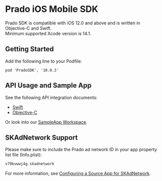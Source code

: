 # Prado iOS Mobile SDK

Prado SDK is compatible with iOS 12.0 and above and is written in Objective-C and Swift.<BR>
Minimum supported Xcode version is 14.1.

## Getting Started

Add the following line to your Podfile:
```
pod 'PradoSDK', '10.0.3'
```

## API Usage and Sample App

See the following API integration documents:

- [Swift](/Prado%20Direct/iOS/SampleApp/SampleAppSwift) 
- [Objective-C](/Prado%20Direct/iOS/SampleApp/SampleAppObjc)

Or look into our [SampleApp Workspace](/Prado%20Direct/iOS/SampleApp).

## SKAdNetwork Support

Please make sure to include the Prado ad network ID in your app property list file (Info.plist):

```Swift
v79kvwwj4g.skadnetwork	
```

For more information, see [Configuring a Source App for SKAdNetwork](https://developer.apple.com/documentation/storekit/skadnetwork/configuring_a_source_app). 
